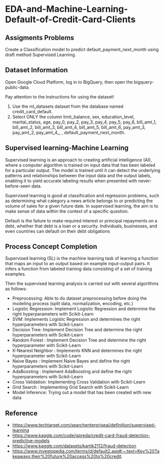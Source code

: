 # EDA-and-Machine-Learning-Default-of-Credit-Card-Clients

## Assigments Problems
Create a Classification model to predict default_payment_next_month using draft method Supervised Learning.

## Dataset Information 
Open Google Cloud Platform, log in to BigQuery, then open the bigquery-public-data.

Pay attention to the instructions for using the dataset!
1. Use the ml_datasets dataset from the database named credit_card_default.
2. Select ONLY the column limit_balance, sex, education_level, marital_status, age, pay_0, pay_2, pay_3, pay_4, pay_5, pay_6, bill_amt_1, bill_amt_2, bill_amt_3, bill_amt_4, bill_amt_5, bill_amt_6, pay_amt_3, pay_amt_2, pay_amt_4,_ , default_payment_next_month.

## Supervised learning-Machine Learning
Supervised learning is an approach to creating artificial intelligence (AI), where a computer algorithm is trained on input data that has been labeled for a particular output. The model is trained until it can detect the underlying patterns and relationships between the input data and the output labels, enabling it to yield accurate labeling results when presented with never-before-seen data.

Supervised learning is good at classification and regression problems, such as determining what category a news article belongs to or predicting the volume of sales for a given future date. In supervised learning, the aim is to make sense of data within the context of a specific question.

Default is the failure to make required interest or principal repayments on a debt, whether that debt is a loan or a security. Individuals, businesses, and even countries can default on their debt obligations

## Process Concept Completion
Supervised learning (SL) is the machine learning task of learning a function that maps an input to an output based on example input-output pairs. It infers a function from labeled training data consisting of a set of training examples.

Then the supervised learning analysis is carried out with several algorithms as follows:
- Preprocessing: Able to do dataset preprocessing before doing the modeling process (split data, normalization, encoding, etc.)
- Logistic Regression: Implement Logistic Regression and determine the right hyperparameters with Scikit-Learn
- SVM: Implements Logistic Regression and determines the right hyperparameters with Scikit-Learn
- Decision Tree: Implement Decision Tree and determine the right hyperparameters with Scikit-Learn
- Random Forest : Implement Decision Tree and determine the right hyperparameter with Scikit-Learn
- K-Nearest Neighbor : Implements KNN and determines the right hyperparameter with Scikit-Learn
- Naive Bayes : Implement Naive Bayes and define the right hyperparameters with Scikit-Learn
- AdaBoosting : Implement AdaBoosting and define the right hyperparameters with Scikit-Learn
- Cross Validation: Implementing Cross Validation with Scikit-Learn
- Grid Search : Implementing Grid Search with Scikit-Learn
- Model Inference: Trying out a model that has been created with new data

## Reference 
- https://www.techtarget.com/searchenterpriseai/definition/supervised-learning
- https://www.kaggle.com/code/gpreda/credit-card-fraud-detection-predictive-models
- https://www.kaggle.com/datasets/kartik2112/fraud-detection
- https://www.investopedia.com/terms/d/default2.asp#:~:text=Key%20Takeaways,their%20future%20access%20to%20credit.
